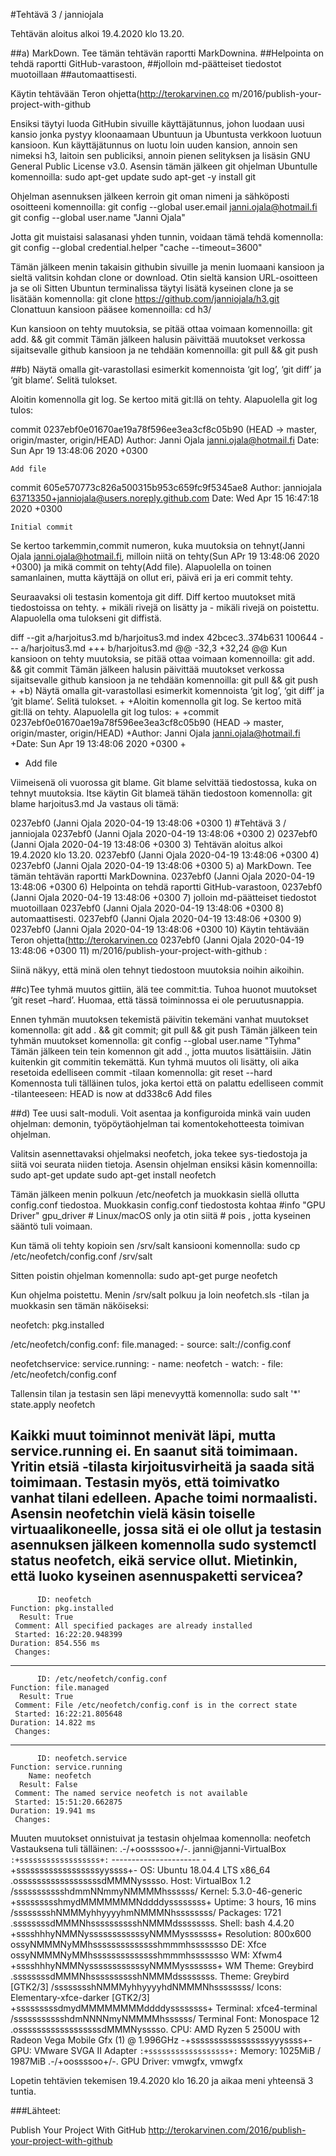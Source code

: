 #Tehtävä 3 / janniojala

Tehtävän aloitus alkoi 19.4.2020 klo 13.20.

##a) MarkDown. Tee tämän tehtävän raportti MarkDownina.
##Helpointa on tehdä raportti GitHub-varastoon, 
##jolloin md-päätteiset tiedostot muotoillaan
##automaattisesti.

Käytin tehtävään Teron ohjetta(http://terokarvinen.co
m/2016/publish-your-project-with-github

Ensiksi täytyi luoda GitHubin sivuille käyttäjätunnus, johon luodaan uusi kansio jonka pystyy kloonaamaan Ubuntuun ja Ubuntusta verkkoon luotuun kansioon. Kun käyttäjätunnus on luotu loin uuden kansion, annoin sen nimeksi h3, laitoin sen publiciksi, annoin pienen selityksen ja lisäsin GNU General Public License v3.0.
Asensin tämän jälkeen git ohjelman Ubuntulle komennoilla:
    sudo apt-get update
    sudo apt-get -y install git

Ohjelman asennuksen jälkeen kerroin git oman nimeni ja sähköposti osoitteeni komennoilla:
    git config --global user.email janni.ojala@hotmail.fi
    git config --global user.name "Janni Ojala"

Jotta git muistaisi salasanasi yhden tunnin, voidaan tämä tehdä komennolla:
    git config --global credential.helper "cache --timeout=3600"

Tämän jälkeen menin takaisin githubin sivuille ja menin luomaani kansioon ja sieltä valitsin kohdan clone or download. Otin sieltä kansion URL-osoitteen ja se oli 
Sitten Ubuntun terminalissa täytyi lisätä kyseinen clone ja se lisätään komennolla:
    git clone https://github.com/janniojala/h3.git
Clonattuun kansioon pääsee komennoilla:
    cd h3/

Kun kansioon on tehty muutoksia, se pitää ottaa voimaan komennoilla:
    git add. && git commit
Tämän jälkeen halusin päivittää muutokset verkossa sijaitsevalle github kansioon ja ne tehdään komennoilla:
    git pull && git push

##b) Näytä omalla git-varastollasi esimerkit komennoista ‘git log’, ‘git diff’ ja ‘git blame’. Selitä tulokset.

Aloitin komennolla git log. Se kertoo mitä git:llä on tehty. Alapuolella git log tulos:

commit 0237ebf0e01670ae19a78f596ee3ea3cf8c05b90 (HEAD -> master, origin/master, origin/HEAD)
Author: Janni Ojala <janni.ojala@hotmail.fi>
Date:   Sun Apr 19 13:48:06 2020 +0300

    Add file

commit 605e570773c826a500315b953c659fc9f5345ae8
Author: janniojala <63713350+janniojala@users.noreply.github.com>
Date:   Wed Apr 15 16:47:18 2020 +0300

    Initial commit

Se kertoo tarkemmin,commit numeron,  kuka muutoksia on tehnyt(Janni Ojala <janni.ojala@hotmail.fi>, milloin niitä on tehty(Sun APr 19 13:48:06 2020 +0300) ja mikä commit on tehty(Add file). Alapuolella on toinen samanlainen, mutta käyttäjä on ollut eri, päivä eri ja eri commit tehty.

Seuraavaksi oli testasin komentoja git diff. Diff kertoo muutokset mitä tiedostoissa on tehty. + mikäli rivejä on lisätty ja - mikäli rivejä on poistettu. Alapuolella oma tulokseni git diffistä.

diff --git a/harjoitus3.md b/harjoitus3.md
index 42bcec3..374b631 100644
--- a/harjoitus3.md
+++ b/harjoitus3.md
@@ -32,3 +32,24 @@ Kun kansioon on tehty muutoksia, se pitää ottaa voimaan komennoilla:
        git add. && git commit
 Tämän jälkeen halusin päivittää muutokset verkossa sijaitsevalle github kansioon ja ne tehdään komennoilla:
        git pull && git push
+
+b) Näytä omalla git-varastollasi esimerkit komennoista ‘git log’, ‘git diff’ ja ‘git blame’. Selitä tulokset.
+
+Aloitin komennolla git log. Se kertoo mitä git:llä on tehty. Alapuolella git log tulos:
+
+commit 0237ebf0e01670ae19a78f596ee3ea3cf8c05b90 (HEAD -> master, origin/master, origin/HEAD)
+Author: Janni Ojala <janni.ojala@hotmail.fi>
+Date:   Sun Apr 19 13:48:06 2020 +0300
+
+    Add file

Viimeisenä oli vuorossa git blame. Git blame selvittää tiedostossa, kuka on tehnyt muutoksia. Itse käytin Git blameä tähän tiedostoon komennolla:
    git blame harjoitus3.md 
Ja vastaus oli tämä:

0237ebf0 (Janni Ojala       2020-04-19 13:48:06 +0300  1) #Tehtävä 3 / janniojala
0237ebf0 (Janni Ojala       2020-04-19 13:48:06 +0300  2) 
0237ebf0 (Janni Ojala       2020-04-19 13:48:06 +0300  3) Tehtävän aloitus alkoi 19.4.2020 klo 13.20.
0237ebf0 (Janni Ojala       2020-04-19 13:48:06 +0300  4) 
0237ebf0 (Janni Ojala       2020-04-19 13:48:06 +0300  5) a) MarkDown. Tee tämän tehtävän raportti MarkDownina.
0237ebf0 (Janni Ojala       2020-04-19 13:48:06 +0300  6) Helpointa on tehdä raportti GitHub-varastoon, 
0237ebf0 (Janni Ojala       2020-04-19 13:48:06 +0300  7) jolloin md-päätteiset tiedostot muotoillaan
0237ebf0 (Janni Ojala       2020-04-19 13:48:06 +0300  8) automaattisesti.
0237ebf0 (Janni Ojala       2020-04-19 13:48:06 +0300  9) 
0237ebf0 (Janni Ojala       2020-04-19 13:48:06 +0300 10) Käytin tehtävään Teron ohjetta(http://terokarvinen.co
0237ebf0 (Janni Ojala       2020-04-19 13:48:06 +0300 11) m/2016/publish-your-project-with-github
:

Siinä näkyy, että minä olen tehnyt tiedostoon muutoksia noihin aikoihin.

##c)Tee tyhmä muutos gittiin, älä tee commit:tia. Tuhoa huonot muutokset ‘git reset –hard’. Huomaa, että tässä toiminnossa ei ole peruutusnappia.

Ennen tyhmän muutoksen tekemistä päivitin tekemäni vanhat muutokset komennolla:
    git add . && git commit; git pull && git push
Tämän jälkeen tein tyhmän muutokset komennolla:
    git config  --global user.name "Tyhma"
Tämän jälkeen tein tein komennon git add ., jotta muutos lisättäisiin. Jätin kuitenkin git commitin tekemättä. 
Kun tyhmä muutos oli lisätty, oli aika resetoida edelliseen commit -tilaan komennolla:
    git reset --hard
Komennosta tuli tälläinen tulos, joka kertoi että on palattu edelliseen commit -tilanteeseen:
HEAD is now at dd338c6 Add files

##d) Tee uusi salt-moduli. Voit asentaa ja konfiguroida minkä vain uuden ohjelman: demonin, työpöytäohjelman tai komentokehotteesta toimivan ohjelman.

Valitsin asennettavaksi ohjelmaksi neofetch, joka tekee sys-tiedostoja ja siitä voi seurata niiden tietoja.
Asensin ohjelman ensiksi käsin komennoilla:
    sudo apt-get update
    sudo apt-get install neofetch

Tämän jälkeen menin polkuun /etc/neofetch ja muokkasin siellä ollutta config.conf tiedostoa.
Muokkasin config.conf tiedostosta kohtaa #info "GPU Driver" gpu_driver  # Linux/macOS only ja otin siitä # pois
, jotta kyseinen sääntö tuli voimaan. 

Kun tämä oli tehty kopioin sen /srv/salt kansiooni komennolla:
    sudo cp /etc/neofetch/config.conf /srv/salt

Sitten poistin ohjelman komennolla:
    sudo apt-get purge neofetch

Kun ohjelma poistettu. Menin /srv/salt polkuu ja loin neofetch.sls -tilan ja muokkasin sen tämän näköiseksi:

neofetch:
  pkg.installed

/etc/neofetch/config.conf:
  file.managed:
    - source: salt://config.conf  

neofetchservice:
  service.running:
    - name: neofetch
    - watch:
      - file: /etc/neofetch/config.conf 

Tallensin tilan ja testasin sen läpi menevyyttä komennolla:
    sudo salt '*' state.apply neofetch

Kaikki muut toiminnot menivät läpi, mutta service.running ei. En saanut sitä toimimaan. Yritin etsiä -tilasta
kirjoitusvirheitä ja saada sitä toimimaan. Testasin myös, että toimivatko vanhat tilani edelleen. Apache toimi
normaalisti. Asensin neofetchin vielä käsin toiselle virtuaalikoneelle, jossa sitä ei ole ollut ja testasin
asennuksen jälkeen komennolla **sudo systemctl status neofetch**, eikä service ollut. Mietinkin, että
luoko kyseinen asennuspaketti servicea? 
----------
          ID: neofetch
    Function: pkg.installed
      Result: True
     Comment: All specified packages are already installed
     Started: 16:22:20.948399
    Duration: 854.556 ms
     Changes:   
----------
          ID: /etc/neofetch/config.conf
    Function: file.managed
      Result: True
     Comment: File /etc/neofetch/config.conf is in the correct state
     Started: 16:22:21.805648
    Duration: 14.822 ms
     Changes:
----------
          ID: neofetch.service
    Function: service.running
        Name: neofetch
      Result: False
     Comment: The named service neofetch is not available
     Started: 15:51:20.662875
    Duration: 19.941 ms
     Changes: 

Muuten muutokset onnistuivat ja testasin ohjelmaa komennolla:
    neofetch
Vastauksena tuli tälläinen:
            .-/+oossssoo+/-.               janni@janni-VirtualBox 
        `:+ssssssssssssssssss+:`           ---------------------- 
      -+ssssssssssssssssssyyssss+-         OS: Ubuntu 18.04.4 LTS x86_64 
    .ossssssssssssssssssdMMMNysssso.       Host: VirtualBox 1.2 
   /ssssssssssshdmmNNmmyNMMMMhssssss/      Kernel: 5.3.0-46-generic 
  +ssssssssshmydMMMMMMMNddddyssssssss+     Uptime: 3 hours, 16 mins 
 /sssssssshNMMMyhhyyyyhmNMMMNhssssssss/    Packages: 1721 
.ssssssssdMMMNhsssssssssshNMMMdssssssss.   Shell: bash 4.4.20 
+sssshhhyNMMNyssssssssssssyNMMMysssssss+   Resolution: 800x600 
ossyNMMMNyMMhsssssssssssssshmmmhssssssso   DE: Xfce 
ossyNMMMNyMMhsssssssssssssshmmmhssssssso   WM: Xfwm4 
+sssshhhyNMMNyssssssssssssyNMMMysssssss+   WM Theme: Greybird 
.ssssssssdMMMNhsssssssssshNMMMdssssssss.   Theme: Greybird [GTK2/3] 
 /sssssssshNMMMyhhyyyyhdNMMMNhssssssss/    Icons: Elementary-xfce-darker [GTK2/3] 
  +sssssssssdmydMMMMMMMMddddyssssssss+     Terminal: xfce4-terminal 
   /ssssssssssshdmNNNNmyNMMMMhssssss/      Terminal Font: Monospace 12 
    .ossssssssssssssssssdMMMNysssso.       CPU: AMD Ryzen 5 2500U with Radeon Vega Mobile Gfx (1) @ 1.996GHz 
      -+sssssssssssssssssyyyssss+-         GPU: VMware SVGA II Adapter 
        `:+ssssssssssssssssss+:`           Memory: 1025MiB / 1987MiB 
            .-/+oossssoo+/-.               GPU Driver: vmwgfx, vmwgfx 

                                                                   

Lopetin tehtävien tekemisen 19.4.2020 klo 16.20 ja aikaa meni yhteensä 3 tuntia.

###Lähteet:

Publish Your Project With GitHub
http://terokarvinen.com/2016/publish-your-project-with-github
   
